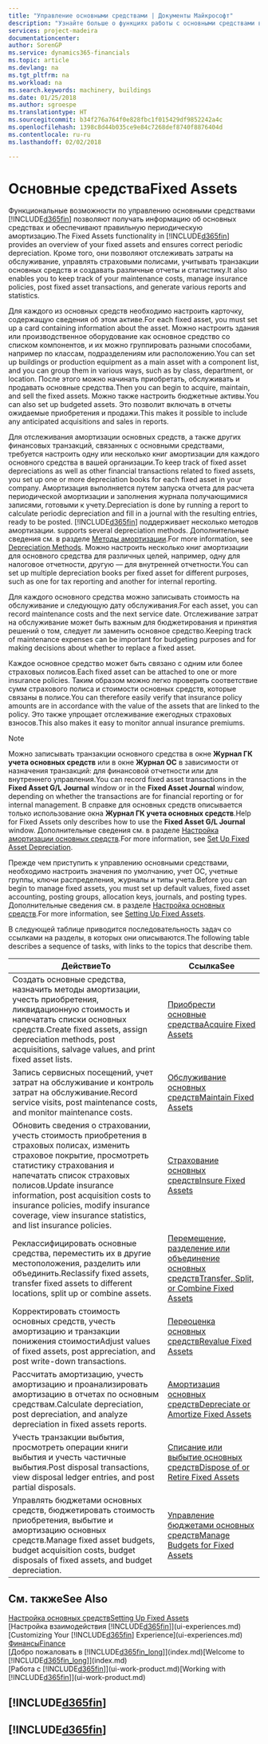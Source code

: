 ```yaml
---
title: "Управление основными средствами | Документы Майкрософт"
description: "Узнайте больше о функциях работы с основными средствами в Financials и получите обзор порядка работы с основными средствами."
services: project-madeira
documentationcenter: 
author: SorenGP
ms.service: dynamics365-financials
ms.topic: article
ms.devlang: na
ms.tgt_pltfrm: na
ms.workload: na
ms.search.keywords: machinery, buildings
ms.date: 01/25/2018
ms.author: sgroespe
ms.translationtype: HT
ms.sourcegitcommit: b34f276a764f0e828fbc1f015429df9852242a4c
ms.openlocfilehash: 1398c8d44b035ce9e84c7268def8740f8876404d
ms.contentlocale: ru-ru
ms.lasthandoff: 02/02/2018

---
```

# <a name="fixed-assets"></a><span data-ttu-id="16a72-103">Основные средства</span><span class="sxs-lookup"><span data-stu-id="16a72-103">Fixed Assets</span></span>
<span data-ttu-id="16a72-104">Функциональные возможности по управлению основными средствами [!INCLUDE[d365fin](includes/d365fin_md.md)] позволяют получать информацию об основных средствах и обеспечивают правильную периодическую амортизацию.</span><span class="sxs-lookup"><span data-stu-id="16a72-104">The Fixed Assets functionality in [!INCLUDE[d365fin](includes/d365fin_md.md)] provides an overview of your fixed assets and ensures correct periodic depreciation.</span></span> <span data-ttu-id="16a72-105">Кроме того, они позволяют отслеживать затраты на обслуживание, управлять страховыми полисами, учитывать транзакции основных средств и создавать различные отчеты и статистику.</span><span class="sxs-lookup"><span data-stu-id="16a72-105">It also enables you to keep track of your maintenance costs, manage insurance policies, post fixed asset transactions, and generate various reports and statistics.</span></span>

<span data-ttu-id="16a72-106">Для каждого из основных средств необходимо настроить карточку, содержащую сведения об этом активе.</span><span class="sxs-lookup"><span data-stu-id="16a72-106">For each fixed asset, you must set up a card containing information about the asset.</span></span> <span data-ttu-id="16a72-107">Можно настроить здания или производственное оборудование как основное средство со списком компонентов, и их можно группировать разными способами, например по классам, подразделениям или расположению.</span><span class="sxs-lookup"><span data-stu-id="16a72-107">You can set up buildings or production equipment as a main asset with a component list, and you can group them in various ways, such as by class, department, or location.</span></span> <span data-ttu-id="16a72-108">После этого можно начинать приобретать, обслуживать и продавать основные средства.</span><span class="sxs-lookup"><span data-stu-id="16a72-108">Then you can begin to acquire, maintain, and sell the fixed assets.</span></span> <span data-ttu-id="16a72-109">Можно также настроить бюджетные активы.</span><span class="sxs-lookup"><span data-stu-id="16a72-109">You can also set up budgeted assets.</span></span> <span data-ttu-id="16a72-110">Это позволит включать в отчеты ожидаемые приобретения и продажи.</span><span class="sxs-lookup"><span data-stu-id="16a72-110">This makes it possible to include any anticipated acquisitions and sales in reports.</span></span>

<span data-ttu-id="16a72-111">Для отслеживания амортизации основных средств, а также других финансовых транзакций, связанных с основными средствами, требуется настроить одну или несколько книг амортизации для каждого основного средства в вашей организации.</span><span class="sxs-lookup"><span data-stu-id="16a72-111">To keep track of fixed asset depreciations as well as other financial transactions related to fixed assets, you set up one or more depreciation books for each fixed asset in your company.</span></span> <span data-ttu-id="16a72-112">Амортизация выполняется путем запуска отчета для расчета периодической амортизации и заполнения журнала получающимися записями, готовыми к учету.</span><span class="sxs-lookup"><span data-stu-id="16a72-112">Depreciation is done by running a report to calculate periodic depreciation and fill in a journal with the resulting entries, ready to be posted.</span></span> [!INCLUDE[d365fin](includes/d365fin_md.md)]<span data-ttu-id="16a72-113"> поддерживает несколько методов амортизации.</span><span class="sxs-lookup"><span data-stu-id="16a72-113"> supports several depreciation methods.</span></span> <span data-ttu-id="16a72-114">Дополнительные сведения см. в разделе [Методы амортизации](fa-depreciation-methods.md).</span><span class="sxs-lookup"><span data-stu-id="16a72-114">For more information, see [Depreciation Methods](fa-depreciation-methods.md).</span></span> <span data-ttu-id="16a72-115">Можно настроить несколько книг амортизации для основного средства для различных целей, например, одну для налоговое отчетности, другую — для внутренней отчетности.</span><span class="sxs-lookup"><span data-stu-id="16a72-115">You can set up multiple depreciation books per fixed asset for different purposes, such as one for tax reporting and another for internal reporting.</span></span>

<span data-ttu-id="16a72-116">Для каждого основного средства можно записывать стоимость на обслуживание и следующую дату обслуживания.</span><span class="sxs-lookup"><span data-stu-id="16a72-116">For each asset, you can record maintenance costs and the next service date.</span></span> <span data-ttu-id="16a72-117">Отслеживание затрат на обслуживание может быть важным для бюджетирования и принятия решений о том, следует ли заменить основное средство.</span><span class="sxs-lookup"><span data-stu-id="16a72-117">Keeping track of maintenance expenses can be important for budgeting purposes and for making decisions about whether to replace a fixed asset.</span></span>

<span data-ttu-id="16a72-118">Каждое основное средство может быть связано с одним или более страховых полисов.</span><span class="sxs-lookup"><span data-stu-id="16a72-118">Each fixed asset can be attached to one or more insurance policies.</span></span> <span data-ttu-id="16a72-119">Таким образом можно легко проверить соответствие сумм страхового полиса и стоимости основных средств, которые связаны в полисе.</span><span class="sxs-lookup"><span data-stu-id="16a72-119">You can therefore easily verify that insurance policy amounts are in accordance with the value of the assets that are linked to the policy.</span></span> <span data-ttu-id="16a72-120">Это также упрощает отслеживание ежегодных страховых взносов.</span><span class="sxs-lookup"><span data-stu-id="16a72-120">This also makes it easy to monitor annual insurance premiums.</span></span>

> [!NOTE]  
>   <span data-ttu-id="16a72-121">Можно записывать транзакции основного средства в окне **Журнал ГК учета основных средств** или в окне **Журнал ОС** в зависимости от назначения транзакций: для финансовой отчетности или для внутреннего управления.</span><span class="sxs-lookup"><span data-stu-id="16a72-121">You can record fixed asset transactions in the **Fixed Asset G/L Journal** window or in the **Fixed Asset Journal** window, depending on whether the transactions are for financial reporting or for internal management.</span></span> <span data-ttu-id="16a72-122">В справке для основных средств описывается только использование окна **Журнал ГК учета основных средств**.</span><span class="sxs-lookup"><span data-stu-id="16a72-122">Help for Fixed Assets only describes how to use the **Fixed Asset G/L Journal** window.</span></span> <span data-ttu-id="16a72-123">Дополнительные сведения см. в разделе [Настройка амортизации основных средств](fa-how-setup-depreciation.md).</span><span class="sxs-lookup"><span data-stu-id="16a72-123">For more information, see [Set Up Fixed Asset Depreciation](fa-how-setup-depreciation.md).</span></span>

<span data-ttu-id="16a72-124">Прежде чем приступить к управлению основными средствами, необходимо настроить значения по умолчанию, учет ОС, учетные группы, ключи распределения, журналы и типы учета.</span><span class="sxs-lookup"><span data-stu-id="16a72-124">Before you can begin to manage fixed assets, you must set up default values, fixed asset accounting, posting groups, allocation keys, journals, and posting types.</span></span> <span data-ttu-id="16a72-125">Дополнительные сведения см. в разделе [Настройка основных средств](fa-setup.md).</span><span class="sxs-lookup"><span data-stu-id="16a72-125">For more information, see [Setting Up Fixed Assets](fa-setup.md).</span></span>

<span data-ttu-id="16a72-126">В следующей таблице приводится последовательность задач со ссылками на разделы, в которых они описываются.</span><span class="sxs-lookup"><span data-stu-id="16a72-126">The following table describes a sequence of tasks, with links to the topics that describe them.</span></span>

| <span data-ttu-id="16a72-127">Действие</span><span class="sxs-lookup"><span data-stu-id="16a72-127">To</span></span> | <span data-ttu-id="16a72-128">Ссылка</span><span class="sxs-lookup"><span data-stu-id="16a72-128">See</span></span> |
| --- | --- |
| <span data-ttu-id="16a72-129">Создать основные средства, назначить методы амортизации, учесть приобретения, ликвидационную стоимость и напечатать списки основных средств.</span><span class="sxs-lookup"><span data-stu-id="16a72-129">Create fixed assets, assign depreciation methods, post acquisitions, salvage values, and print fixed asset lists.</span></span> |[<span data-ttu-id="16a72-130">Приобрести основные средства</span><span class="sxs-lookup"><span data-stu-id="16a72-130">Acquire Fixed Assets</span></span>](fa-how-acquire.md) |
| <span data-ttu-id="16a72-131">Запись сервисных посещений, учет затрат на обслуживание и контроль затрат на обслуживание.</span><span class="sxs-lookup"><span data-stu-id="16a72-131">Record service visits, post maintenance costs, and monitor maintenance costs.</span></span> |[<span data-ttu-id="16a72-132">Обслуживание основных средств</span><span class="sxs-lookup"><span data-stu-id="16a72-132">Maintain Fixed Assets</span></span>](fa-how-maintain.md) |
| <span data-ttu-id="16a72-133">Обновить сведения о страховании, учесть стоимость приобретения в страховых полисах, изменить страховое покрытие, просмотреть статистику страхования и напечатать список страховых полисов.</span><span class="sxs-lookup"><span data-stu-id="16a72-133">Update insurance information, post acquisition costs to insurance policies, modify insurance coverage, view insurance statistics, and list insurance policies.</span></span> |[<span data-ttu-id="16a72-134">Страхование основных средств</span><span class="sxs-lookup"><span data-stu-id="16a72-134">Insure Fixed Assets</span></span>](fa-how-insure.md) |
| <span data-ttu-id="16a72-135">Реклассифицировать основные средства, переместить их в другие местоположения, разделить или объединить.</span><span class="sxs-lookup"><span data-stu-id="16a72-135">Reclassify fixed assets, transfer fixed assets to different locations, split up or combine assets.</span></span> |[<span data-ttu-id="16a72-136">Перемещение, разделение или объединение основных средств</span><span class="sxs-lookup"><span data-stu-id="16a72-136">Transfer, Split, or Combine Fixed Assets</span></span>](fa-how-trans-split-combine.md) |
| <span data-ttu-id="16a72-137">Корректировать стоимость основных средств, учесть амортизацию и транзакции понижения стоимости</span><span class="sxs-lookup"><span data-stu-id="16a72-137">Adjust values of fixed assets, post appreciation, and post write-down transactions.</span></span> |[<span data-ttu-id="16a72-138">Переоценка основных средств</span><span class="sxs-lookup"><span data-stu-id="16a72-138">Revalue Fixed Assets</span></span>](fa-how-revalue.md) |
| <span data-ttu-id="16a72-139">Рассчитать амортизацию, учесть амортизацию и проанализировать амортизацию в отчетах по основным средствам.</span><span class="sxs-lookup"><span data-stu-id="16a72-139">Calculate depreciation, post depreciation, and  analyze depreciation in fixed assets reports.</span></span> |[<span data-ttu-id="16a72-140">Амортизация основных средств</span><span class="sxs-lookup"><span data-stu-id="16a72-140">Depreciate or Amortize Fixed Assets</span></span>](fa-how-depreciate-amortize.md) |
| <span data-ttu-id="16a72-141">Учесть транзакции выбытия, просмотреть операции книги выбытия и учесть частичные выбытия.</span><span class="sxs-lookup"><span data-stu-id="16a72-141">Post disposal transactions, view disposal ledger entries, and post partial disposals.</span></span> |[<span data-ttu-id="16a72-142">Списание или выбытие основных средств</span><span class="sxs-lookup"><span data-stu-id="16a72-142">Dispose of or Retire Fixed Assets</span></span>](fa-how-dispose-retire.md) |
| <span data-ttu-id="16a72-143">Управлять бюджетами основных средств, бюджетировать стоимость приобретения, выбытие и амортизацию основных средств.</span><span class="sxs-lookup"><span data-stu-id="16a72-143">Manage fixed asset budgets, budget acquisition costs, budget disposals of fixed assets, and budget depreciation.</span></span> |[<span data-ttu-id="16a72-144">Управление бюджетами основных средств</span><span class="sxs-lookup"><span data-stu-id="16a72-144">Manage Budgets for Fixed Assets</span></span>](fa-how-manage-budgets.md) |

## <a name="see-also"></a><span data-ttu-id="16a72-145">См. также</span><span class="sxs-lookup"><span data-stu-id="16a72-145">See Also</span></span>
[<span data-ttu-id="16a72-146">Настройка основных средств</span><span class="sxs-lookup"><span data-stu-id="16a72-146">Setting Up Fixed Assets</span></span>](fa-setup.md)  
<span data-ttu-id="16a72-147">[Настройка взаимодействия [!INCLUDE[d365fin](includes/d365fin_md.md)]](ui-experiences.md)</span><span class="sxs-lookup"><span data-stu-id="16a72-147">[Customizing Your [!INCLUDE[d365fin](includes/d365fin_md.md)] Experience](ui-experiences.md)</span></span>  
[<span data-ttu-id="16a72-148">Финансы</span><span class="sxs-lookup"><span data-stu-id="16a72-148">Finance</span></span>](finance.md)  
<span data-ttu-id="16a72-149">[Добро пожаловать в [!INCLUDE[d365fin_long](includes/d365fin_long_md.md)]](index.md)</span><span class="sxs-lookup"><span data-stu-id="16a72-149">[Welcome to [!INCLUDE[d365fin_long](includes/d365fin_long_md.md)]](index.md)</span></span>  
<span data-ttu-id="16a72-150">[Работа с [!INCLUDE[d365fin](includes/d365fin_md.md)]](ui-work-product.md)</span><span class="sxs-lookup"><span data-stu-id="16a72-150">[Working with [!INCLUDE[d365fin](includes/d365fin_md.md)]](ui-work-product.md)</span></span>

## [!INCLUDE[d365fin](includes/free_trial_md.md)]  
## [!INCLUDE[d365fin](includes/training_link_md.md)]

